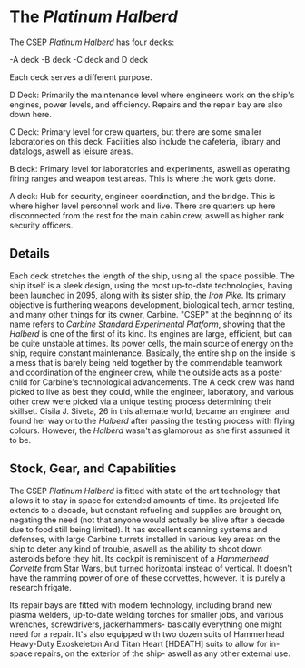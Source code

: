 # The *Platinum Halberd*
The CSEP *Platinum Halberd* has four decks:

-A deck
-B deck
-C deck
and D deck

Each deck serves a different purpose.

D Deck: Primarily the maintenance level where engineers work on the ship's engines, power levels, and efficiency. Repairs and the repair bay are also down here.

C Deck: Primary level for crew quarters, but there are some smaller laboratories on this deck. Facilities also include the cafeteria, library and datalogs, aswell as leisure areas.

B deck: Primary level for laboratories and experiments, aswell as operating firing ranges and weapon test areas. This is where the work gets done.

A deck: Hub for security, engineer coordination, and the bridge. This is where higher level personnel work and live. There are quarters up here disconnected from the rest for the main cabin crew, aswell as higher rank security officers.

## Details

Each deck stretches the length of the ship, using all the space possible. The ship itself is a sleek design, using the most up-to-date technologies, having been launched in 2095, along with its sister ship, the *Iron Pike*. Its primary objective is furthering weapons development, biological tech, armor testing, and many other things for its owner, Carbine. "CSEP" at the beginning of its name refers to *Carbine Standard Experimental Platform*, showing that the *Halberd* is one of the first of its kind. Its engines are large, efficient, but can be quite unstable at times. Its power cells, the main source of energy on the ship, require constant maintenance. Basically, the entire ship on the inside is a mess that is barely being held together by the commendable teamwork and coordination of the engineer crew, while the outside acts as a poster child for Carbine's technological advancements. The A deck crew was hand picked to live as best they could, while the engineer, laboratory, and various other crew were picked via a unique testing process determining their skillset. Cisila J. Siveta, 26 in this alternate world, became an engineer and found her way onto the *Halberd* after passing the testing process with flying colours. However, the *Halberd* wasn't as glamorous as she first assumed it to be. 

## Stock, Gear, and Capabilities

The CSEP *Platinum Halberd* is fitted with state of the art technology that allows it to stay in space for extended amounts of time. Its projected life extends to a decade, but constant refueling and supplies are brought on, negating the need (not that anyone would actually be alive after a decade due to food still being limited). It has excellent scanning systems and defenses, with large Carbine turrets installed in various key areas on the ship to deter any kind of trouble, aswell as the ability to shoot down asteroids before they hit. Its cockpit is reminiscent of a *Hammerhead Corvette* from Star Wars, but turned horizontal instead of vertical. It doesn't have the ramming power of one of these corvettes, however. It is purely a research frigate. 

Its repair bays are fitted with modern technology, including brand new plasma welders, up-to-date welding torches for smaller jobs, and various wrenches, screwdrivers, jackerhammers- basically everything one might need for a repair. It's also equipped with two dozen suits of Hammerhead Heavy-Duty Exoskeleton And Titan Heart [HDEATH] suits to allow for in-space repairs, on the exterior of the ship- aswell as any other external use.

